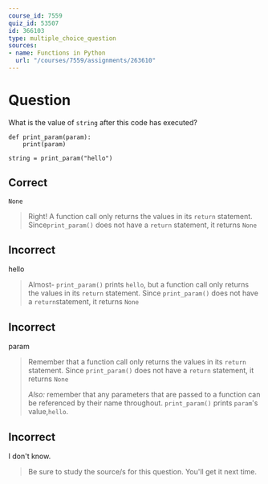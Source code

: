 ```yaml
---
course_id: 7559
quiz_id: 53507
id: 366103
type: multiple_choice_question
sources:
- name: Functions in Python
  url: "/courses/7559/assignments/263610"
---
```


# Question

What is the value of `string` after this code has executed?

```plaintext
def print_param(param):
    print(param)

string = print_param("hello")
```

## Correct

`None`

> Right! A function call only returns the values in its `return` statement.
> Since`print_param()` does not have a `return` statement, it returns `None`

## Incorrect

hello

> Almost- `print_param()` prints `hello`, but a function call only returns the
> values in its `return` statement. Since `print_param()` does not have a
> `return`statement, it returns `None`

## Incorrect

param

> Remember that a function call only returns the values in its `return` statement.
> Since `print_param()` does not have a `return` statement, it returns `None`
> 
> _Also:_ remember that any parameters that are passed to a function can be
> referenced by their name throughout. `print_param()` prints `param`'s
> value,`hello`.

## Incorrect

I don't know.

> Be sure to study the source/s for this question. You'll get it next time.
